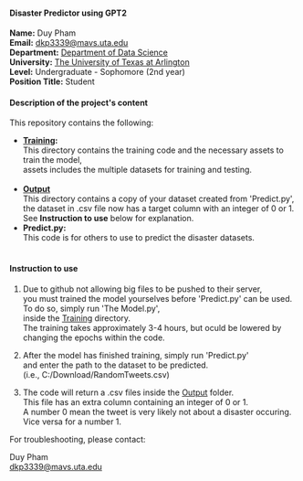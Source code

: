 #### Disaster Predictor using GPT2

**Name:** Duy Pham  
**Email:** dkp3339@mavs.uta.edu  
**Department:** [Department of Data Science](https://www.uta.edu/academics/schools-colleges/science/departments/data-science)  
**University:** [The University of Texas at Arlington](https://www.uta.edu/)  
**Level:** Undergraduate - Sophomore (2nd year)  
**Position Title:** Student  

#### Description of the project's content  

This repository contains the following:

* **[Training](https://github.com/DK-source/DMC2021F/tree/main/Training):**  
    This directory contains the training code and the necessary assets to train the model,  
	assets includes the multiple datasets for training and testing.  
    <br>
* **[Output](https://github.com/DK-source/DMC2021F/tree/main/Output)**  
    This directory contains a copy of your dataset created from 'Predict.py',  
    	the dataset in .csv file now has a target column with an integer of 0 or 1.  
	See **Instruction to use** below for explanation.  
* **Predict.py:**  
    This code is for others to use to predict the disaster datasets.  
    <br>

#### Instruction to use  
 
1. Due to github not allowing big files to be pushed to their server,  
you must trained the model yourselves before 'Predict.py' can be used.  
To do so, simply run 'The Model.py',  
inside the [Training](https://github.com/DK-source/DMC2021F/tree/main/Training) directory.  
The training takes approximately 3-4 hours, but oculd be lowered by changing the epochs within the code.  

2. After the model has finished training, simply run 'Predict.py'  
and enter the path to the dataset to be predicted.  
(i.e., C:/Download/RandomTweets.csv)

3. The code will return a .csv files inside the [Output](https://github.com/DK-source/DMC2021F/tree/main/Output) folder.  
This file has an extra column containing an integer of 0 or 1.  
A number 0 mean the tweet is very likely not about a disaster occuring.  
Vice versa for a number 1.  

For troubleshooting, please contact:  

Duy Pham  
dkp3339@mavs.uta.edu  
